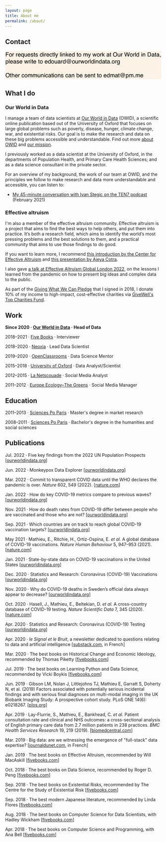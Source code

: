 ```yaml
---
layout: page
title: About me
permalink: /about/
---
```



## Contact

![contact](https://raw.githubusercontent.com/edomt/edomt.github.io/master/images/email.png)


## What I do

### Our World in Data

I manage a team of data scientists at [Our World in Data](https://ourworldindata.org) (OWID), a scientific online publication based out of the University of Oxford that focuses on large global problems such as poverty, disease, hunger, climate change, war, and existential risks. Our goal is to make the research and data on these big problems accessible and understandable. Find out more [about OWID](https://ourworldindata.org/about) and [our mission](https://ourworldindata.org/problems-and-progress).

I previously worked as a data scientist at the University of Oxford, in the departments of Population Health, and Primary Care Health Sciences; and as a data science consultant in the private sector.

For an overview of my background, the work of our team at OWID, and the principles we follow to make research and data more understandable and accessible, you can listen to:

- [My 45-minute conversation with Ivan Stegic on the TEN7 podcast](https://ten7.com/podcast/episode/edouard-mathieu-open-data-approach-solving-worlds-problems) (February 2021)

### Effective altruism

I'm also a member of the effective altruism community. Effective altruism is a project that aims to find the best ways to help others, and put them into practice. It’s both a research field, which aims to identify the world’s most pressing problems and the best solutions to them, and a practical community that aims to use those findings to do good.

If you want to learn more, I recommend [this introduction by the Center for Effective Altruism](https://www.effectivealtruism.org/articles/introduction-to-effective-altruism) and [this presentation by Ajeya Cotra](https://www.youtube.com/watch?v=48VAQtGmfWY).

I also gave [a talk at Effective Altruism Global London 2022](https://www.youtube.com/watch?v=if0gyWXrDvk), on the lessons I learned from the pandemic on how to present big ideas and complex data to the public.

As part of the [Giving What We Can Pledge](https://www.givingwhatwecan.org/pledge/) that I signed in 2018, I donate 10% of my income to high-impact, cost-effective charities via [GiveWell's Top Charities Fund](https://www.givewell.org/charities/top-charities).


## Work

**Since 2020 · [Our World in Data](https://ourworldindata.org/) · Head of Data**

2018–2021 · [Five Books](https://fivebooks.com/interviewer/edouard-mathieu/) · Interviewer

2018–2020 · [Neoxia](https://neoxia.com/) · Lead Data Scientist

2019–2020 · [OpenClassrooms](https://openclassrooms.com) · Data Science Mentor

2015–2018 · [University of Oxford](https://www.medsci.ox.ac.uk/) · Data Analyst/Scientist

2012–2015 · [La Netscouade](http://www.lanetscouade.com/) · Social Media Analyst

2011–2012 · [Europe Ecology–The Greens](http://eelv.fr/) · Social Media Manager


## Education

2011–2013 · [Sciences Po Paris](https://www.sciencespo.fr/ecole-management-innovation/en) · Master's degree in market research

2008–2011 · [Sciences Po Paris](https://www.sciencespo.fr/en/education/undergraduate-studies) · Bachelor's degree in the humanities and social sciences


## Publications

Jul. 2022 · Five key findings from the 2022 UN Population Prospects [[ourworldindata.org](https://ourworldindata.org/world-population-update-2022)]

Jun. 2022 · Monkeypox Data Explorer [[ourworldindata.org](https://ourworldindata.org/explorers/monkeypox)]

Mar. 2022 · Commit to transparent COVID data until the WHO declares the pandemic is over. _Nature_ 602, 549 (2022). [[nature.com](https://doi.org/10.1038/d41586-022-00424-9)]

Jan. 2022 · How do key COVID-19 metrics compare to previous waves? [[ourworldindata.org](https://ourworldindata.org/covid-metrics-previous-waves)]

Nov. 2021 · How do death rates from COVID-19 differ between people who are vaccinated and those who are not? [[ourworldindata.org](https://ourworldindata.org/covid-deaths-by-vaccination)]

Sep. 2021 · Which countries are on track to reach global COVID-19 vaccination targets? [[ourworldindata.org](https://ourworldindata.org/covid-vaccination-global-projections)]

May 2021 · Mathieu, E., Ritchie, H., Ortiz-Ospina, E. _et al._ A global database of COVID-19 vaccinations. _Nature Human Behaviour_ 5, 947–953 (2021). [[nature.com](https://doi.org/10.1038/s41562-021-01122-8)]

Jan. 2021 · State-by-state data on COVID-19 vaccinations in the United States [[ourworldindata.org](https://ourworldindata.org/us-states-vaccinations)]

Dec. 2020 · Statistics and Research: Coronavirus (COVID-19) Vaccinations [[ourworldindata.org](https://ourworldindata.org/covid-vaccinations)]

Nov. 2020 · Why do COVID-19 deaths in Sweden’s official data always appear to decrease? [[ourworldindata.org](https://ourworldindata.org/covid-sweden-death-reporting)]

Oct. 2020 · Hasell, J., Mathieu, E., Beltekian, D. _et al._ A cross-country database of COVID-19 testing. _Nature Scientific Data_ 7, 345 (2020). [[nature.com](https://doi.org/10.1038/s41597-020-00688-8)]

Apr. 2020 · Statistics and Research: Coronavirus (COVID-19) Testing [[ourworldindata.org](https://ourworldindata.org/coronavirus-testing)]

Apr. 2020 · _le Signal et le Bruit_, a newsletter dedicated to questions relating to data and artificial intelligence [[substack.com](https://signaletbruit.substack.com), in French]

Mar. 2020 · The best books on Historical Change and Economic Ideology, recommended by Thomas Piketty [[fivebooks.com](https://fivebooks.com/best-books/economic-ideology-thomas-piketty/)]

Jul. 2019 · The best books on Learning Python and Data Science, recommended by Vicki Boykis [[fivebooks.com](https://fivebooks.com/best-books/learning-python-and-data-science-vicki-boykis/)]

Jun. 2019 · Gibson LM, Nolan J, Littlejohns TJ, Mathieu E, Garratt S, Doherty N, et al. (2019) Factors associated with potentially serious incidental findings and with serious final diagnoses on multi-modal imaging in the UK Biobank Imaging Study: A prospective cohort study. PLoS ONE 14(6): e0218267. [[plos.org](https://doi.org/10.1371/journal.pone.0218267)]

Apr. 2019 · Lay-Flurrie, S., Mathieu, E., Bankhead, C. _et al._ Patient consultation rate and clinical and NHS outcomes: a cross-sectional analysis of English primary care data from 2.7 million patients in 238 practices. _BMC Health Services Research_ 19, 219 (2019). [[biomedcentral.com](https://doi.org/10.1186/s12913-019-4036-y)]

Mar. 2019 · Big data: are we witnessing the emergence of "full-stack" data expertise? [[journaldunet.com](https://www.journaldunet.com/solutions/expert/70788/big-data---assiste-t-on-a-l-emergence-d-une-expertise-data--full-stack.shtml), in French]

Jan. 2019 · The best books on Effective Altruism, recommended by Will MacAskill [[fivebooks.com](https://fivebooks.com/best-books/effective-altruism-will-macaskill/)]

Oct. 2018 · The best books on Data Science, recommended by Roger D. Peng [[fivebooks.com](https://fivebooks.com/best-books/data-science-roger-peng/)]

Sep. 2018 · The best books on Existential Risks, recommended by The Centre for the Study of Existential Risk [[fivebooks.com](https://fivebooks.com/best-books/existential-risks-cambridge-cser/)]

Sep. 2018 · The best modern Japanese literature, recommended by Linda Flores [[fivebooks.com](https://fivebooks.com/best-books/modern-japanese-literature-linda-flores/)]

Aug. 2018 · The best books on Computer Science for Data Scientists, with Hadley Wickham [[fivebooks.com](https://fivebooks.com/best-books/computer-science-data-science-hadley-wickham/)]

Apr. 2018 · The best books on Computer Science and Programming, with Ana Bell [[fivebooks.com](https://fivebooks.com/best-books/programming-computer-science-ana-bell/)]
